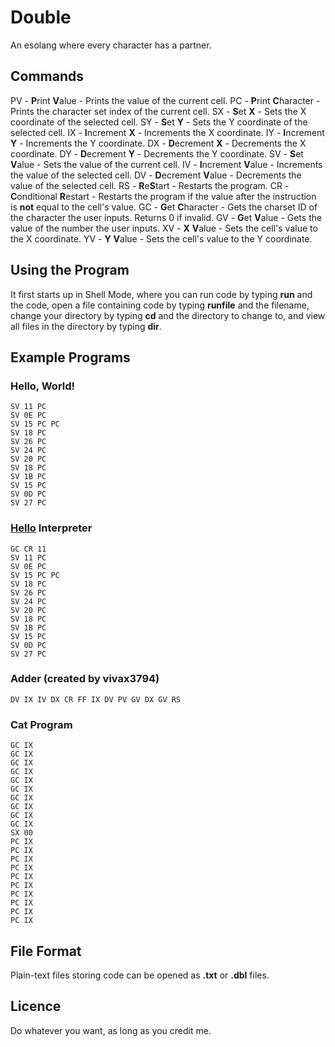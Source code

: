 # Double
An esolang where every character has a partner.

## Commands
PV - **P**rint **V**alue - Prints the value of the current cell.
PC - **P**rint **C**haracter - Prints the character set index of the current cell.
SX - **S**et **X** - Sets the X coordinate of the selected cell.
SY - **S**et **Y** - Sets the Y coordinate of the selected cell.
IX - **I**ncrement **X** - Increments the X coordinate.
IY - **I**ncrement **Y** - Increments the Y coordinate.
DX - **D**ecrement **X** - Decrements the X coordinate.
DY - **D**ecrement **Y** - Decrements the Y coordinate.
SV - **S**et **V**alue - Sets the value of the current cell.
IV - **I**ncrement **V**alue - Increments the value of the selected cell.
DV - **D**ecrement **V**alue - Decrements the value of the selected cell.
RS - **R**e**S**tart - Restarts the program.
CR - **C**onditional **R**estart - Restarts the program if the value after the instruction is **not** equal to the cell's value.
GC - **G**et **C**haracter - Gets the charset ID of the character the user inputs. Returns 0 if invalid.
GV - **G**et **V**alue - Gets the value of the number the user inputs.
XV - **X** **V**alue - Sets the cell's value to the X coordinate.
YV - **Y** **V**alue - Sets the cell's value to the Y coordinate.

## Using the Program
It first starts up in Shell Mode, where you can run code by typing **run** and the code,
open a file containing code by typing **runfile** and the filename,
change your directory by typing **cd** and the directory to change to,
and view all files in the directory by typing **dir**.

## Example Programs
### Hello, World!
```
SV 11 PC
SV 0E PC
SV 15 PC PC
SV 18 PC
SV 26 PC
SV 24 PC
SV 20 PC
SV 18 PC
SV 1B PC
SV 15 PC
SV 0D PC
SV 27 PC
```

### [Hello](https://esolangs.org/wiki/Hello) Interpreter
```
GC CR 11
SV 11 PC
SV 0E PC
SV 15 PC PC
SV 18 PC
SV 26 PC
SV 24 PC
SV 20 PC
SV 18 PC
SV 1B PC
SV 15 PC
SV 0D PC
SV 27 PC
```

### Adder (created by vivax3794)
```
DV IX IV DX CR FF IX DV PV GV DX GV RS
```

### Cat Program
```
GC IX
GC IX
GC IX
GC IX
GC IX
GC IX
GC IX
GC IX
GC IX
GC IX
SX 00
PC IX
PC IX
PC IX
PC IX
PC IX
PC IX
PC IX
PC IX
PC IX
PC IX
```

## File Format
Plain-text files storing code can be opened as **.txt** or **.dbl** files.

## Licence
Do whatever you want, as long as you credit me.
